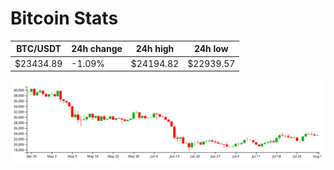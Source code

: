# Bitcoin Stats

BTC/USDT|24h change|24h high|24h low|
|---|---|---|---|
|$23434.89|-1.09%|$24194.82|$22939.57|

<img src="./chart.svg">
